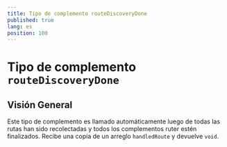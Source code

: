 ```yaml
---
title: Tipo de complemento routeDiscoveryDone
published: true
lang: es
position: 100
---
```


# Tipo de complemento `routeDiscoveryDone`

## Visión General

Este tipo de complemento es llamado automáticamente luego de todas las rutas han sido recolectadas y todos los complementos ruter estén finalizados.
Recibe una copia de un arreglo `handledRoute` y devuelve `void`.
